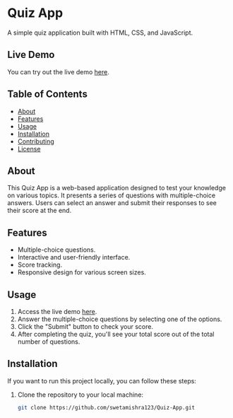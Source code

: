 # Quiz App

A simple quiz application built with HTML, CSS, and JavaScript.


## Live Demo

You can try out the live demo [here](https://quiz-app-two-pi.vercel.app/).

## Table of Contents

- [About](#about)
- [Features](#features)
- [Usage](#usage)
- [Installation](#installation)
- [Contributing](#contributing)
- [License](#license)

## About

This Quiz App is a web-based application designed to test your knowledge on various topics. It presents a series of questions with multiple-choice answers. Users can select an answer and submit their responses to see their score at the end.

## Features

- Multiple-choice questions.
- Interactive and user-friendly interface.
- Score tracking.
- Responsive design for various screen sizes.

## Usage

1. Access the live demo [here](https://quiz-app-two-pi.vercel.app/).
2. Answer the multiple-choice questions by selecting one of the options.
3. Click the "Submit" button to check your score.
4. After completing the quiz, you'll see your total score out of the total number of questions.

## Installation

If you want to run this project locally, you can follow these steps:

1. Clone the repository to your local machine:

   ```bash
   git clone https://github.com/swetamishra123/Quiz-App.git

